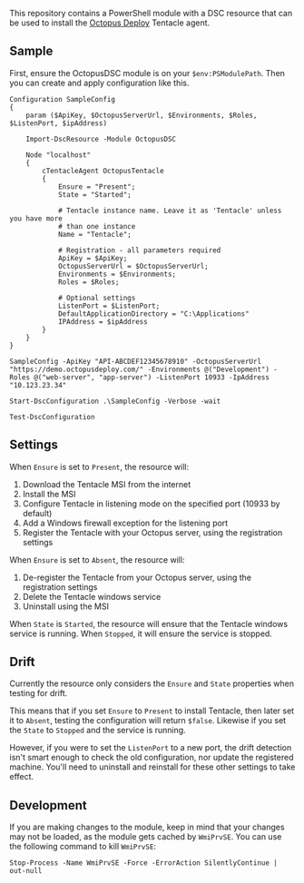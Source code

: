 This repository contains a PowerShell module with a DSC resource that can be used to install the [Octopus Deploy](http://octopusdeploy.com) Tentacle agent.

## Sample

First, ensure the OctopusDSC module is on your `$env:PSModulePath`. Then you can create and apply configuration like this.

```
Configuration SampleConfig
{
    param ($ApiKey, $OctopusServerUrl, $Environments, $Roles, $ListenPort, $ipAddress)
 
    Import-DscResource -Module OctopusDSC
 
    Node "localhost"
    {
        cTentacleAgent OctopusTentacle 
        { 
            Ensure = "Present"; 
            State = "Started"; 
 
            # Tentacle instance name. Leave it as 'Tentacle' unless you have more 
            # than one instance
            Name = "Tentacle";
 
            # Registration - all parameters required
            ApiKey = $ApiKey;
            OctopusServerUrl = $OctopusServerUrl;
            Environments = $Environments;
            Roles = $Roles;
 
            # Optional settings
            ListenPort = $ListenPort;
            DefaultApplicationDirectory = "C:\Applications"
            IPAddress = $ipAddress
        }
    }
}
 
SampleConfig -ApiKey "API-ABCDEF12345678910" -OctopusServerUrl "https://demo.octopusdeploy.com/" -Environments @("Development") -Roles @("web-server", "app-server") -ListenPort 10933 -IpAddress "10.123.23.34"

Start-DscConfiguration .\SampleConfig -Verbose -wait

Test-DscConfiguration
```

## Settings

When `Ensure` is set to `Present`, the resource will:

 1. Download the Tentacle MSI from the internet
 2. Install the MSI
 3. Configure Tentacle in listening mode on the specified port (10933 by default)
 4. Add a Windows firewall exception for the listening port
 5. Register the Tentacle with your Octopus server, using the registration settings

When `Ensure` is set to `Absent`, the resource will:

 1. De-register the Tentacle from your Octopus server, using the registration settings
 2. Delete the Tentacle windows service
 3. Uninstall using the MSI

When `State` is `Started`, the resource will ensure that the Tentacle windows service is running. When `Stopped`, it will ensure the service is stopped.

## Drift

Currently the resource only considers the `Ensure` and `State` properties when testing for drift. 

This means that if you set `Ensure` to `Present` to install Tentacle, then later set it to `Absent`, testing the configuration will return `$false`. Likewise if you set the `State` to `Stopped` and the service is running. 

However, if you were to set the `ListenPort` to a new port, the drift detection isn't smart enough to check the old configuration, nor update the registered machine. You'll need to uninstall and reinstall for these other settings to take effect.

## Development
If you are making changes to the module, keep in mind that your changes may not be loaded, as the module gets cached by `WmiPrvSE`. You can use the following command to kill `WmiPrvSE`:

```
Stop-Process -Name WmiPrvSE -Force -ErrorAction SilentlyContinue | out-null
```

